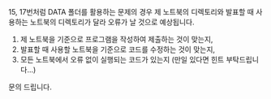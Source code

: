 15, 17번처럼 DATA 폴더를 활용하는 문제의 경우 제 노트북의 디렉토리와 발표할 때 사용하는 노트북의 디렉토리가 달라 오류가 날 것으로 예상됩니다.

1. 제 노트북을 기준으로 프로그램을 작성하여 제출하는 것이 맞는지,
2. 발표할 때 사용할 노트북을 기준으로 코드를 수정하는 것이 맞는지,
3. 모든 노트북에서 오류 없이 실행되는 코드가 있는지 (만일 있다면 힌트 부탁드립니다...)

문의 드립니다.
